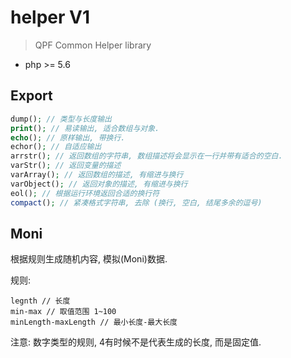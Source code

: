 # helper V1

> QPF Common Helper library

- php >= 5.6

## Export

```php
dump(); // 类型与长度输出
print(); // 易读输出, 适合数组与对象.
echo(); // 原样输出, 带换行.
echor(); // 自适应输出
arrstr(); // 返回数组的字符串, 数组描述将会显示在一行并带有适合的空白.
varStr(); // 返回变量的描述
varArray(); // 返回数组的描述, 有缩进与换行
varObject(); // 返回对象的描述, 有缩进与换行
eol(); // 根据运行环境返回合适的换行符
compact(); // 紧凑格式字符串, 去除 (换行, 空白, 结尾多余的逗号)
```
## Moni

根据规则生成随机内容, 模拟(Moni)数据.

规则:
```
legnth // 长度
min-max // 取值范围 1~100
minLength-maxLength // 最小长度-最大长度
```

注意: 数字类型的规则, 4有时候不是代表生成的长度, 而是固定值.
